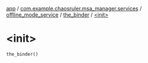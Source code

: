 [app](../../../index.md) / [com.example.chaosruler.msa_manager.services](../../index.md) / [offline_mode_service](../index.md) / [the_binder](index.md) / [&lt;init&gt;](.)

# &lt;init&gt;

`the_binder()`